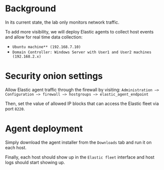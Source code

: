# Background

In its current state, the lab only monitors network traffic.

To add more visibility, we will deploy Elastic agents to collect host events and allow for real time data collection:
- `Ubuntu machine** (192.168.7.10)`
- `Domain Controller: Windows Server with User1 and User2 machines (192.168.2.x)`


# Security onion settings

Allow Elastic agent traffic through the firewall by visiting:
`Administration –> Configuration –> firewall –> hostgroups –> elastic_agent_endpoint`

Then, set the value of allowed IP blocks that can access the Elastic fleet via port `8220`.

# Agent deployment

Simply download the agent installer from the `Downloads` tab and run it on each host.

Finally, each host should show up in the `Elastic fleet` interface and host logs should start showing up.






